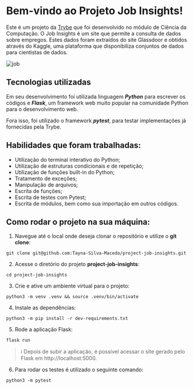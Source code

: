 # Bem-vindo ao Projeto Job Insights!

Este é um projeto da [Trybe](https://www.betrybe.com/) que foi desenvolvido no módulo de Ciência da Computação.
O Job Insights é um site que permite a consulta de dados sobre empregos. Estes dados foram extraídos do site Glassdoor e obtidos através do Kaggle, uma plataforma que disponibiliza conjuntos de dados para cientistas de dados.

![job](https://user-images.githubusercontent.com/99992183/214390151-5f208766-dbd7-4ac4-bc2f-299e1f7a04e0.png)


## Tecnologias utilizadas

Em seu desenvolvimento foi utilizada linguagem ***Python*** para escrever os códigos e ***Flask***, um framework web muito popular na comunidade Python para o desenvolvimento web. 

Fora isso, foi utilizado o framework ***pytest***, para testar implementações já fornecidas pela Trybe.

## Habilidades que foram trabalhadas:

  - Utilização do terminal interativo do Python; 
  - Utilização de estruturas condicionais e de repetição;
  - Utilização de funções built-in do Python;
  - Tratamento de exceções;
  - Manipulação de arquivos;
  - Escrita de funções;
  - Escrita de testes com Pytest;
  - Escrita de módulos, bem como sua importação em outros códigos.

## Como rodar o projeto na sua máquina:

1. Navegue até o local onde deseja clonar o repositório e utilize o **git clone**:
```
git clone git@github.com:Tayna-Silva-Macedo/project-job-insights.git
```

2. Acesse o diretório do projeto **project-job-insights**:
```
cd project-job-insights
```

3. Crie e ative um ambiente virtual para o projeto:
```
python3 -m venv .venv && source .venv/bin/activate
```

4. Instale as dependências:
```
python3 -m pip install -r dev-requirements.txt
```

5. Rode a aplicação Flask:
```
flask run
```

> ℹ️ Depois de subir a aplicação, é possível acessar o site gerado pelo Flask em http://localhost:5000.

6. Para rodar os testes é utilizado o seguinte comando:

```
python3 -m pytest
```
